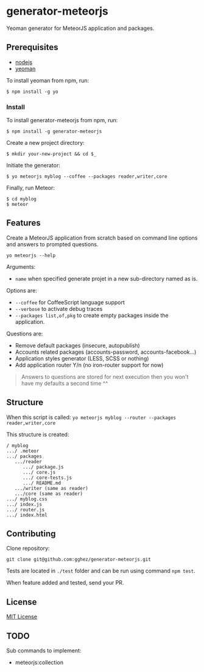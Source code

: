 # generator-meteorjs

Yeoman generator for MeteorJS application and packages.

## Prerequisites

* [nodejs](http://nodejs.com)
* [yeoman](http://yeoman.io)

To install yeoman from npm, run:

```
$ npm install -g yo
```

### Install

To install generator-meteorjs from npm, run:

```
$ npm install -g generator-meteorjs
```

Create a new project directory:

```
$ mkdir your-new-project && cd $_
```

Initiate the generator:

```
$ yo meteorjs myblog --coffee --packages reader,writer,core
```

Finally, run Meteor:

```
$ cd myblog
$ meteor
```

## Features

Create a MeteorJS application from scratch based on command line options and answers to prompted questions.

```
yo meteorjs --help
```

Arguments:

- `name` when specified generate projet in a new sub-directory named as is.


Options are:

- `--coffee` for CoffeeScript language support
- `--verbose` to activate debug traces
- `--packages list,of,pkg` to create empty packages inside the application.

Questions are:

- Remove default packages (insecure, autopublish)
- Accounts related packages (accounts-password, accounts-facebook...)
- Application styles generator (LESS, SCSS or nothing)
- Add application router Y/n (no iron-router support for now)

> Answers to questions are stored for next execution then you won't have my defaults a second time ^^

## Structure

When this script is called: `yo meteorjs myblog --router --packages reader,writer,core`

This structure is created:

```
/ myblog
.../ .meteor
.../ packages
   .../reader
      .../ package.js
      .../ core.js
      .../ core-tests.js
      .../ README.md
   .../writer (same as reader)
   .../core (same as reader)
.../ myblog.css
.../ index.js
.../ router.js
.../ index.html

```

## Contributing

Clone repository:

```
git clone git@github.com:gghez/generator-meteorjs.git
```

Tests are located in `./test` folder and can be run using command `npm test`.

When feature added and tested, send your PR.

## License

[MIT License](http://en.wikipedia.org/wiki/MIT_License)

## TODO

Sub commands to implement:

- meteorjs:collection

